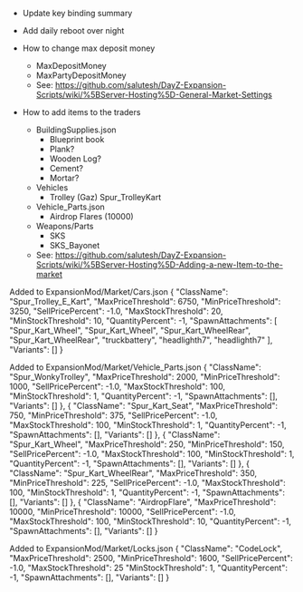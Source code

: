 * Update key binding summary

* Add daily reboot over night

* How to change max deposit money
  * MaxDepositMoney
  * MaxPartyDepositMoney
  * See: https://github.com/salutesh/DayZ-Expansion-Scripts/wiki/%5BServer-Hosting%5D-General-Market-Settings

* How to add items to the traders
  * BuildingSupplies.json
    * Blueprint book
    * Plank?
    * Wooden Log?
    * Cement?
    * Mortar?
  * Vehicles
    * Trolley (Gaz) Spur_TrolleyKart
  * Vehicle_Parts.json
    * Airdrop Flares (10000)
  * Weapons/Parts
    * SKS
    * SKS_Bayonet
  * See: https://github.com/salutesh/DayZ-Expansion-Scripts/wiki/%5BServer-Hosting%5D-Adding-a-new-Item-to-the-market

Added to ExpansionMod/Market/Cars.json
        {
            "ClassName": "Spur_Trolley_E_Kart",
            "MaxPriceThreshold": 6750,
            "MinPriceThreshold": 3250,
            "SellPricePercent": -1.0,
            "MaxStockThreshold": 20,
            "MinStockThreshold": 10,
            "QuantityPercent": -1,
            "SpawnAttachments": [
                "Spur_Kart_Wheel",
                "Spur_Kart_Wheel",
                "Spur_Kart_WheelRear",
                "Spur_Kart_WheelRear",
                "truckbattery",
                "headlighth7",
                "headlighth7"
            ],
            "Variants": []
        }  
        
Added to ExpansionMod/Market/Vehicle_Parts.json
        {
            "ClassName": "Spur_WonkyTrolley",
            "MaxPriceThreshold": 2000,
            "MinPriceThreshold": 1000,
            "SellPricePercent": -1.0,
            "MaxStockThreshold": 100,
            "MinStockThreshold": 1,
            "QuantityPercent": -1,
            "SpawnAttachments": [],
            "Variants": []
        },
        {
            "ClassName": "Spur_Kart_Seat",
            "MaxPriceThreshold": 750,
            "MinPriceThreshold": 375,
            "SellPricePercent": -1.0,
            "MaxStockThreshold": 100,
            "MinStockThreshold": 1,
            "QuantityPercent": -1,
            "SpawnAttachments": [],
            "Variants": []
        },
        {
            "ClassName": "Spur_Kart_Wheel",
            "MaxPriceThreshold": 250,
            "MinPriceThreshold": 150,
            "SellPricePercent": -1.0,
            "MaxStockThreshold": 100,
            "MinStockThreshold": 1,
            "QuantityPercent": -1,
            "SpawnAttachments": [],
            "Variants": []
        },
        {
            "ClassName": "Spur_Kart_WheelRear",
            "MaxPriceThreshold": 350,
            "MinPriceThreshold": 225,
            "SellPricePercent": -1.0,
            "MaxStockThreshold": 100,
            "MinStockThreshold": 1,
            "QuantityPercent": -1,
            "SpawnAttachments": [],
            "Variants": []
        },
        {
            "ClassName": "AirdropFlare",
            "MaxPriceThreshold": 10000,
            "MinPriceThreshold": 10000,
            "SellPricePercent": -1.0,
            "MaxStockThreshold": 100,
            "MinStockThreshold": 10,
            "QuantityPercent": -1,
            "SpawnAttachments": [],
            "Variants": []
        } 

Added to ExpansionMod/Market/Locks.json
        {
            "ClassName": "CodeLock",
            "MaxPriceThreshold": 2500,
            "MinPriceThreshold": 1600,
            "SellPricePercent": -1.0,
            "MaxStockThreshold": 25
            "MinStockThreshold": 1,
            "QuantityPercent": -1,
            "SpawnAttachments": [],
            "Variants": []
        }



